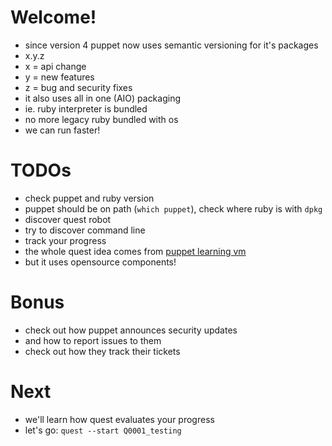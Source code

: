# Welcome!

* since version 4 puppet now uses semantic versioning for it's packages
* x.y.z
 * x = api change
 * y = new features
 * z = bug and security fixes
* it also uses all in one (AIO) packaging
 * ie. ruby interpreter is bundled
 * no more legacy ruby bundled with os
 * we can run faster!

# TODOs

* check puppet and ruby version
 * puppet should be on path (```which puppet```), check where ruby is with ```dpkg```
* discover quest robot
 * try to discover command line
 * track your progress
 * the whole quest idea comes from [puppet learning vm](https://github.com/puppetlabs/courseware-lvm/blob/master/Quest_Guide/)
  * but it uses opensource components!

# Bonus

* check out how puppet announces security updates
 * and how to report issues to them
* check out how they track their tickets

# Next

* we'll learn how quest evaluates your progress
 * let's go: ```quest --start Q0001_testing```
